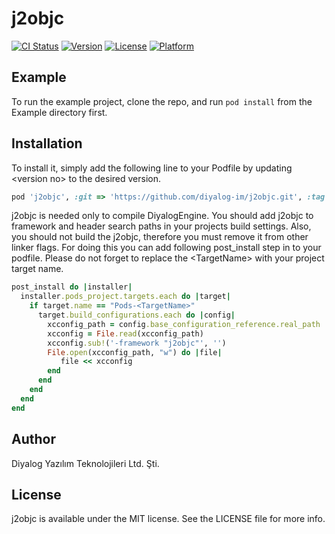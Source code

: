 # j2objc

[![CI Status](https://img.shields.io/travis/tcak76/j2objc.svg?style=flat)](https://travis-ci.org/tcak76/j2objc)
[![Version](https://img.shields.io/cocoapods/v/j2objc.svg?style=flat)](https://cocoapods.org/pods/j2objc)
[![License](https://img.shields.io/cocoapods/l/j2objc.svg?style=flat)](https://cocoapods.org/pods/j2objc)
[![Platform](https://img.shields.io/cocoapods/p/j2objc.svg?style=flat)](https://cocoapods.org/pods/j2objc)

## Example

To run the example project, clone the repo, and run `pod install` from the Example directory first.

## Installation

To install it, simply add the following line to your Podfile by updating \<version no> to the desired version.

```ruby
pod 'j2objc', :git => 'https://github.com/diyalog-im/j2objc.git', :tag => '<version no>'
```

j2objc is needed only to compile DiyalogEngine. You should add j2objc to framework and header search paths in your projects build settings. Also, you should not build the j2objc, therefore you must remove it from other linker flags. For doing this you can add following post_install step in to your podfile. Please do not forget to replace the \<TargetName> with your project target name.

```ruby
post_install do |installer|
  installer.pods_project.targets.each do |target|
    if target.name == "Pods-<TargetName>"
      target.build_configurations.each do |config|
      	xcconfig_path = config.base_configuration_reference.real_path
        xcconfig = File.read(xcconfig_path)
        xcconfig.sub!('-framework "j2objc"', '')
        File.open(xcconfig_path, "w") do |file|
           file << xcconfig
        end
      end
    end
  end
end
```


## Author

Diyalog Yazılım Teknolojileri Ltd. Şti.

## License

j2objc is available under the MIT license. See the LICENSE file for more info.
